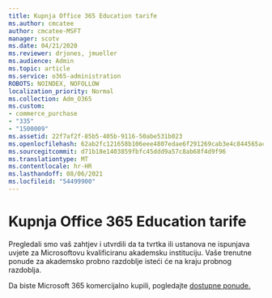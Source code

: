 ```yaml
---
title: Kupnja Office 365 Education tarife
ms.author: cmcatee
author: cmcatee-MSFT
manager: scotv
ms.date: 04/21/2020
ms.reviewer: drjones, jmueller
ms.audience: Admin
ms.topic: article
ms.service: o365-administration
ROBOTS: NOINDEX, NOFOLLOW
localization_priority: Normal
ms.collection: Adm_O365
ms.custom:
- commerce_purchase
- "335"
- "1500009"
ms.assetid: 22f7af2f-85b5-405b-9116-50abe531b023
ms.openlocfilehash: 62ab2fc121658b106eee4807edae6f291269cab3e4c844565acc3dbce949b3c0
ms.sourcegitcommit: d71b18e1403859fbfc45ddd9a57c8ab68f4d9f96
ms.translationtype: MT
ms.contentlocale: hr-HR
ms.lasthandoff: 08/06/2021
ms.locfileid: "54499900"
---
```

# <a name="how-to-purchase-office-365-education-plans"></a>Kupnja Office 365 Education tarife

Pregledali smo vaš zahtjev i utvrdili da ta tvrtka ili ustanova ne ispunjava uvjete za Microsoftovu kvalificiranu akademsku instituciju. Vaše trenutne ponude za akademsko probno razdoblje isteći će na kraju probnog razdoblja.
  
Da biste Microsoft 365 komercijalno kupili, pogledajte [dostupne ponude.](https://go.microsoft.com/fwlink/p/?linkid=868433)  